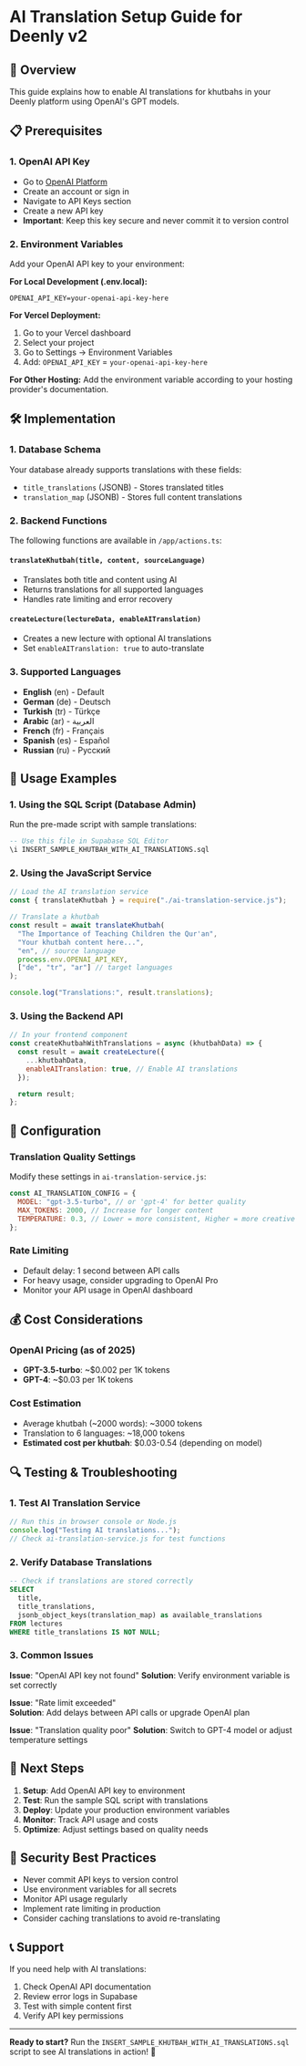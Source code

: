 # AI Translation Setup Guide for Deenly v2

## 🚀 Overview

This guide explains how to enable AI translations for khutbahs in your Deenly platform using OpenAI's GPT models.

## 📋 Prerequisites

### 1. OpenAI API Key

- Go to [OpenAI Platform](https://platform.openai.com)
- Create an account or sign in
- Navigate to API Keys section
- Create a new API key
- **Important**: Keep this key secure and never commit it to version control

### 2. Environment Variables

Add your OpenAI API key to your environment:

**For Local Development (.env.local):**

```env
OPENAI_API_KEY=your-openai-api-key-here
```

**For Vercel Deployment:**

1. Go to your Vercel dashboard
2. Select your project
3. Go to Settings → Environment Variables
4. Add: `OPENAI_API_KEY` = `your-openai-api-key-here`

**For Other Hosting:**
Add the environment variable according to your hosting provider's documentation.

## 🛠️ Implementation

### 1. Database Schema

Your database already supports translations with these fields:

- `title_translations` (JSONB) - Stores translated titles
- `translation_map` (JSONB) - Stores full content translations

### 2. Backend Functions

The following functions are available in `/app/actions.ts`:

#### `translateKhutbah(title, content, sourceLanguage)`

- Translates both title and content using AI
- Returns translations for all supported languages
- Handles rate limiting and error recovery

#### `createLecture(lectureData, enableAITranslation)`

- Creates a new lecture with optional AI translations
- Set `enableAITranslation: true` to auto-translate

### 3. Supported Languages

- **English** (en) - Default
- **German** (de) - Deutsch
- **Turkish** (tr) - Türkçe
- **Arabic** (ar) - العربية
- **French** (fr) - Français
- **Spanish** (es) - Español
- **Russian** (ru) - Русский

## 📝 Usage Examples

### 1. Using the SQL Script (Database Admin)

Run the pre-made script with sample translations:

```sql
-- Use this file in Supabase SQL Editor
\i INSERT_SAMPLE_KHUTBAH_WITH_AI_TRANSLATIONS.sql
```

### 2. Using the JavaScript Service

```javascript
// Load the AI translation service
const { translateKhutbah } = require("./ai-translation-service.js");

// Translate a khutbah
const result = await translateKhutbah(
  "The Importance of Teaching Children the Qur'an",
  "Your khutbah content here...",
  "en", // source language
  process.env.OPENAI_API_KEY,
  ["de", "tr", "ar"] // target languages
);

console.log("Translations:", result.translations);
```

### 3. Using the Backend API

```javascript
// In your frontend component
const createKhutbahWithTranslations = async (khutbahData) => {
  const result = await createLecture({
    ...khutbahData,
    enableAITranslation: true, // Enable AI translations
  });

  return result;
};
```

## 🔧 Configuration

### Translation Quality Settings

Modify these settings in `ai-translation-service.js`:

```javascript
const AI_TRANSLATION_CONFIG = {
  MODEL: "gpt-3.5-turbo", // or 'gpt-4' for better quality
  MAX_TOKENS: 2000, // Increase for longer content
  TEMPERATURE: 0.3, // Lower = more consistent, Higher = more creative
};
```

### Rate Limiting

- Default delay: 1 second between API calls
- For heavy usage, consider upgrading to OpenAI Pro
- Monitor your API usage in OpenAI dashboard

## 💰 Cost Considerations

### OpenAI Pricing (as of 2025)

- **GPT-3.5-turbo**: ~$0.002 per 1K tokens
- **GPT-4**: ~$0.03 per 1K tokens

### Cost Estimation

- Average khutbah (~2000 words): ~3000 tokens
- Translation to 6 languages: ~18,000 tokens
- **Estimated cost per khutbah**: $0.03-0.54 (depending on model)

## 🔍 Testing & Troubleshooting

### 1. Test AI Translation Service

```javascript
// Run this in browser console or Node.js
console.log("Testing AI translations...");
// Check ai-translation-service.js for test functions
```

### 2. Verify Database Translations

```sql
-- Check if translations are stored correctly
SELECT
  title,
  title_translations,
  jsonb_object_keys(translation_map) as available_translations
FROM lectures
WHERE title_translations IS NOT NULL;
```

### 3. Common Issues

**Issue**: "OpenAI API key not found"
**Solution**: Verify environment variable is set correctly

**Issue**: "Rate limit exceeded"  
**Solution**: Add delays between API calls or upgrade OpenAI plan

**Issue**: "Translation quality poor"
**Solution**: Switch to GPT-4 model or adjust temperature settings

## 🚦 Next Steps

1. **Setup**: Add OpenAI API key to environment
2. **Test**: Run the sample SQL script with translations
3. **Deploy**: Update your production environment variables
4. **Monitor**: Track API usage and costs
5. **Optimize**: Adjust settings based on quality needs

## 🔐 Security Best Practices

- Never commit API keys to version control
- Use environment variables for all secrets
- Monitor API usage regularly
- Implement rate limiting in production
- Consider caching translations to avoid re-translating

## 📞 Support

If you need help with AI translations:

1. Check OpenAI API documentation
2. Review error logs in Supabase
3. Test with simple content first
4. Verify API key permissions

---

**Ready to start?** Run the `INSERT_SAMPLE_KHUTBAH_WITH_AI_TRANSLATIONS.sql` script to see AI translations in action! 🎉

